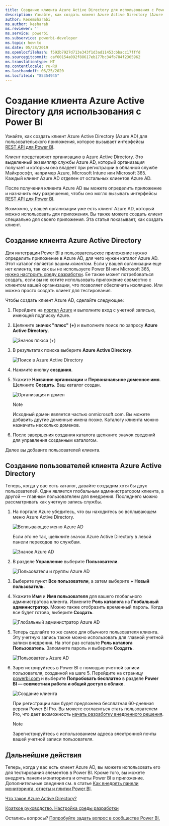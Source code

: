```yaml
---
title: Создание клиента Azure Active Directory для использования с Power BI
description: Узнайте, как создать клиент Azure Active Directory (Azure AD) для пользовательского приложения, которое вызывает интерфейсы REST API для Power BI.
author: KesemSharabi
ms.author: kesharab
ms.reviewer: ''
ms.service: powerbi
ms.subservice: powerbi-developer
ms.topic: how-to
ms.date: 05/28/2019
ms.openlocfilehash: f592b7927d713e343f1d3ad11453cbbacc17fffd
ms.sourcegitcommit: caf60154a092f88617eb177bc34fb784f2365962
ms.translationtype: HT
ms.contentlocale: ru-RU
ms.lasthandoff: 06/25/2020
ms.locfileid: "85354945"
---
```

# <a name="create-an-azure-active-directory-tenant-to-use-with-power-bi"></a>Создание клиента Azure Active Directory для использования с Power BI

Узнайте, как создать клиент Azure Active Directory (Azure AD) для пользовательского приложения, которое вызывает интерфейсы [REST API для Power BI](../automation/rest-api-reference.md).

Клиент представляет организацию в Azure Active Directory. Это выделенный экземпляр службы Azure AD, который организация получает и которым она владеет при регистрации в облачной службе Майкрософт, например Azure, Microsoft Intune или Microsoft 365. Каждый клиент Azure AD отделен от остальных клиентов Azure AD.

После получения клиента Azure AD вы можете определить приложение и назначить ему разрешения, чтобы оно могло вызывать интерфейсы [REST API для Power BI](../automation/rest-api-reference.md).

Возможно, у вашей организации уже есть клиент Azure AD, который можно использовать для приложения. Вы также можете создать клиент специально для своего приложения. Эта статья показывает, как создать клиент.

## <a name="create-an-azure-active-directory-tenant"></a>Создание клиента Azure Active Directory

Для интеграции Power BI в пользовательское приложение нужно определить приложение в Azure AD, для чего нужен каталог Azure AD. Этот каталог является вашим *клиентом*. Если у вашей организации еще нет клиента, так как вы не используете Power BI или Microsoft 365, [нужно настроить среду разработки](https://docs.microsoft.com/azure/active-directory/develop/active-directory-howto-tenant). Ее также может потребоваться создать, если вы не хотите использовать приложение совместно с клиентом вашей организации, что позволяет обеспечить изоляцию. Или можно просто создать клиент для тестирования.

Чтобы создать клиент Azure AD, сделайте следующее:

1. Перейдите на [портал Azure](https://portal.azure.com) и выполните вход с учетной записью, имеющей подписку Azure.

2. Щелкните **значок "плюс" (+)** и выполните поиск по запросу **Azure Active Directory**.

    ![Значок плюса (+)](media/create-an-azure-active-directory-tenant/new-directory.png)

3. В результатах поиска выберите **Azure Active Directory**.

    ![Поиск в Azure Active Directory](media/create-an-azure-active-directory-tenant/new-directory2.png)

4. Нажмите кнопку **создания**.

5. Укажите **Название организации** и **Первоначальное доменное имя**. Щелкните **Создать**. Ваш каталог создан.

    ![Организация и домен](media/create-an-azure-active-directory-tenant/organization-and-domain.png)

   > [!NOTE]
   > Исходный домен является частью onmicrosoft.com. Вы можете добавить другие доменные имена позже. Каталогу клиента можно назначить несколько доменов.

6. После завершения создания каталога щелкните значок сведений для управления созданным каталогом.

Далее вы добавите пользователей клиента.

## <a name="create-azure-active-directory-tenant-users"></a>Создание пользователей клиента Azure Active Directory

Теперь, когда у вас есть каталог, давайте создадим хотя бы двух пользователей. Один является глобальным администратором клиента, а другой — главным пользователем для внедрения. Последнего можно рассматривать как учетную запись службы.

1. На портале Azure убедитесь, что вы находитесь во всплывающем меню Azure Active Directory.

    ![Всплывающее меню Azure AD](media/create-an-azure-active-directory-tenant/aad-flyout.png)

    Если это не так, щелкните значок Azure Active Directory в левой панели переходов по службам.

    ![Значок Azure AD](media/create-an-azure-active-directory-tenant/aad-service.png)

2. В разделе **Управление** выберите **Пользователи**.

    ![Пользователи и группы Azure AD](media/create-an-azure-active-directory-tenant/users-and-groups.png)

3. Выберите пункт **Все пользователи**, а затем выберите **+ Новый пользователь**.

4. Укажите **Имя** и **Имя пользователя** для вашего глобального администратора клиента. Измените **Роль каталога** на **Глобальный администратор**. Можно также отобразить временный пароль. Когда все будет готово, выберите **Создать**.

    ![Глобальный администратор Azure AD](media/create-an-azure-active-directory-tenant/global-admin.png)

5. Теперь сделайте то же самое для обычного пользователя клиента. Эту учетную запись также можно использовать для главной учетной записи внедрения. На этот раз оставьте **Роль каталога** **Пользователь**. Запомните пароль и выберите **Создать**.

    ![Пользователь Azure AD](media/create-an-azure-active-directory-tenant/pbiembed-user.png)

6. Зарегистрируйтесь в Power BI с помощью учетной записи пользователя, созданной на шаге 5. Перейдите на страницу [powerbi.com](https://powerbi.microsoft.com/get-started/) и выберите **Попробовать бесплатно** в разделе **Power BI — совместная работа и общий доступ в облаке**.

    ![Создание клиента](media/create-an-azure-active-directory-tenant/try-powerbi-free.png)

    При регистрации вам будет предложена бесплатная 60-дневная версия Power BI Pro. Вы можете согласиться стать пользователем Pro, что дает возможность [начать разработку внедренного решения](embed-sample-for-customers.md).

   > [!NOTE]
   > Зарегистрируйтесь с использованием адреса электронной почты вашей учетной записи пользователя.

## <a name="next-steps"></a>Дальнейшие действия

Теперь, когда у вас есть клиент Azure AD, вы можете использовать его для тестирования элементов в Power BI. Кроме того, вы можете внедрять панели мониторинга и отчеты Power BI в приложение. Дополнительные сведения см. в статье [Как внедрять панели мониторинга, отчеты и плитки Power BI](embed-sample-for-customers.md).

[Что такое Azure Active Directory?](https://docs.microsoft.com/azure/active-directory/active-directory-whatis) 
 
[Краткое руководство. Настройка среды разработки](https://docs.microsoft.com/azure/active-directory/develop/active-directory-howto-tenant)  

Остались вопросы? [Попробуйте задать вопрос в сообществе Power BI.](https://community.powerbi.com/)
